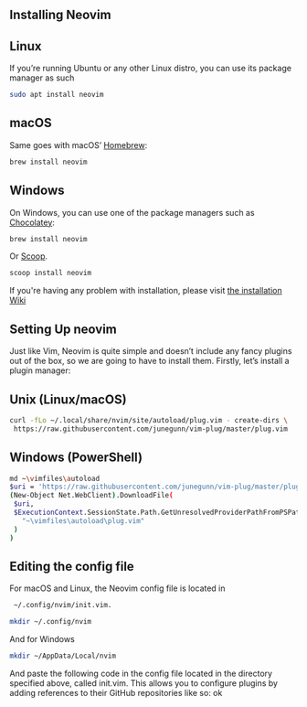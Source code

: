 ## Installing Neovim

## Linux

If you’re running Ubuntu or any other Linux distro, you can use its package manager as such

```bash
sudo apt install neovim
```

## macOS

Same goes with macOS’ [Homebrew](https://brew.sh/):

```bash
brew install neovim
```

## Windows

On Windows, you can use one of the package managers such as [Chocolatey](https://chocolatey.org/):

```bash
brew install neovim
```

Or [Scoop](https://scoop.sh/).

```bash
scoop install neovim
```

If you're having any problem with installation, please visit [the installation Wiki](https://github.com/neovim/neovim/wiki/Installing-Neovim)

## Setting Up neovim

Just like Vim, Neovim is quite simple and doesn’t include any fancy plugins out of the box, so we are going to have to install them. Firstly, let’s install a plugin manager:

## Unix (Linux/macOS)

```bash
curl -fLo ~/.local/share/nvim/site/autoload/plug.vim - create-dirs \
 https://raw.githubusercontent.com/junegunn/vim-plug/master/plug.vim
```

## Windows (PowerShell)

```bash
md ~\vimfiles\autoload
$uri = 'https://raw.githubusercontent.com/junegunn/vim-plug/master/plug.vim'
(New-Object Net.WebClient).DownloadFile(
 $uri,
 $ExecutionContext.SessionState.Path.GetUnresolvedProviderPathFromPSPath(
   "~\vimfiles\autoload\plug.vim"
 )
)
```

## Editing the config file

For macOS and Linux, the Neovim config file is located in

```bash
 ~/.config/nvim/init.vim.
```

```bash
mkdir ~/.config/nvim
```

And for Windows

```bash
mkdir ~/AppData/Local/nvim
```

And paste the following code in the config file located in the directory specified above, called init.vim. This allows you to configure plugins by adding references to their GitHub repositories like so:
ok
